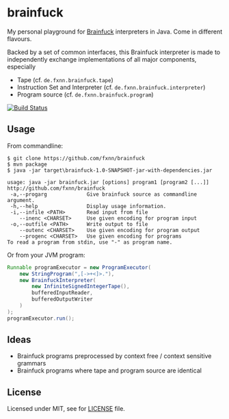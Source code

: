 # brainfuck
My personal playground for [Brainfuck](http://en.wikipedia.org/Brainfuck) interpreters in Java. Come in different flavours.

Backed by a set of common interfaces, this Brainfuck interpreter is made to independently exchange implementations of all major components, especially

* Tape (cf. `de.fxnn.brainfuck.tape`)
* Instruction Set and Interpreter (cf. `de.fxnn.brainfuck.interpreter`)
* Program source (cf. `de.fxnn.brainfuck.program`)

[![Build Status](https://travis-ci.org/fxnn/brainfuck.svg)](https://travis-ci.org/fxnn/brainfuck)

## Usage

From commandline:

```
$ git clone https://github.com/fxnn/brainfuck
$ mvn package
$ java -jar target\brainfuck-1.0-SNAPSHOT-jar-with-dependencies.jar

usage: java -jar brainfuck.jar [options] program1 [program2 [...]]
http://github.com/fxnn/brainfuck
 -a,--progarg             Give brainfuck source as commandline argument.
 -h,--help                Display usage information.
 -i,--infile <PATH>       Read input from file
    --inenc <CHARSET>     Use given encoding for program input
 -o,--outfile <PATH>      Write output to file
    --outenc <CHARSET>    Use given encoding for program output
    --progenc <CHARSET>   Use given encoding for programs
To read a program from stdin, use "-" as program name.
```

Or from your JVM program:

```java
Runnable programExecutor = new ProgramExecutor(
    new StringProgram(",[->+<]>."),
    new BrainfuckInterpreter(
        new InfiniteSignedIntegerTape(),
        bufferedInputReader,
        bufferedOutputWriter
    )
);
programExecutor.run();
```

## Ideas

* Brainfuck programs preprocessed by context free / context sensitive grammars
* Brainfuck programs where tape and program source are identical

## License

Licensed under MIT, see for [LICENSE](LICENSE) file.
